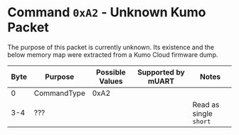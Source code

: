 # Command `0xA2` - Unknown Kumo Packet

The purpose of this packet is currently unknown. Its existence and the below memory map were extracted from a Kumo Cloud
firmware dump.

| Byte | Purpose     | Possible Values | Supported by mUART | Notes                  |
|------|-------------|-----------------|--------------------|------------------------|
| 0    | CommandType | 0xA2            |                    |                        |
| 3-4  | ???         |                 |                    | Read as single `short` |
